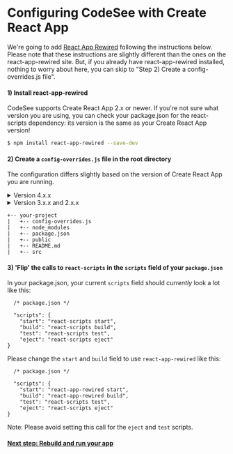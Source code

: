 # Configuring CodeSee with Create React App

We're going to add [React App Rewired](https://github.com/timarney/react-app-rewired) following the instructions below. Please note that these instructions are slightly different than the ones on the react-app-rewired site. But, if you already have react-app-rewired installed, nothing to worry about here, you can skip to "Step 2) Create a config-overrides.js file".

#### 1) Install react-app-rewired

CodeSee supports Create React App 2.x or newer. If you're not sure what version you are using, you can check your package.json for the react-scripts dependency: its version is the same as your Create React App version!

```bash
$ npm install react-app-rewired --save-dev
```

#### 2) Create a `config-overrides.js` file in the root directory

The configuration differs slightly based on the version of Create React App you are running.

<details><summary>Version 4.x.x</summary>

```
const webpack = require("webpack");

module.exports = function override(config, env) {
  // add CodeSee babel plugin
  if (env === 'development') {
    const babelLoaderConfig = config.module.rules[1].oneOf[2];
    babelLoaderConfig.options.plugins.push(["@codesee/instrument", { hosted: true }]);
  }

  return config;
}
```

</details>

<details><summary>Version 3.x.x and 2.x.x</summary>

```
const webpack = require("webpack");

module.exports = function override(config, env) {
  // add CodeSee babel plugin
  if (env === 'development') {
    const babelLoaderConfig = config.module.rules[2].oneOf[1];
    babelLoaderConfig.options.plugins.push(["@codesee/instrument", { hosted: true }]);
  }

  return config;
}
```

</details>


```
+-- your-project
|   +-- config-overrides.js
|   +-- node_modules
|   +-- package.json
|   +-- public
|   +-- README.md
|   +-- src
```

#### 3) 'Flip' the calls to `react-scripts` in the `scripts` field of your `package.json`

In your package.json, your current `scripts` field should *currently* look a lot like this:

```
  /* package.json */

  "scripts": {
    "start": "react-scripts start",
    "build": "react-scripts build",
    "test": "react-scripts test",
    "eject": "react-scripts eject"
}
```

Please change the `start` and `build` field to use `react-app-rewired` like this:

```
  /* package.json */

  "scripts": {
    "start": "react-app-rewired start",
    "build": "react-app-rewired build",
    "test": "react-scripts test",
    "eject": "react-scripts eject"
}
```

Note: Please avoid setting this call for the `eject` and `test` scripts.

#### [Next step: Rebuild and run your app](../installation/#step-3-rebuild-and-run-your-app-locally)

&nbsp;  